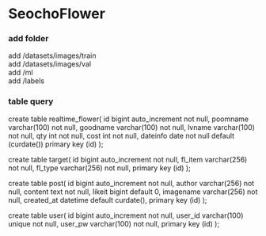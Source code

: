 # SeochoFlower

### add folder
add /datasets/images/train<br>
add /datasets/images/val<br>
add /ml<br>
add /labels<br>

### table query
create table realtime_flower(
id bigint auto_increment not null,
poomname varchar(100) not null,
goodname varchar(100) not null,
lvname varchar(100) not null,
qty int not null,
cost int not null,
dateinfo date not null default (curdate())
primary key (id)
);

create table target(
id bigint auto_increment not null,
fl_item varchar(256) not null,
fl_type varchar(256) not null,
primary key (id)
);

create table post(
id bigint auto_increment not null,
author varchar(256) not null,
content text not null,
likeit bigint default 0,
imagename varchar(256) not null,
created_at datetime default curdate(),
primary key (id)
);

create table user(
id bigint auto_increment not null,
user_id varchar(100) unique not null,
user_pw varchar(100) not null,
primary key (id)
);
